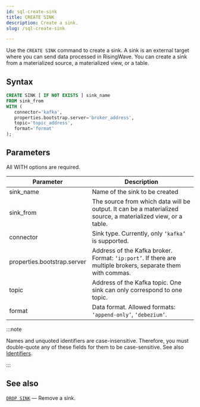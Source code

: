 ```yaml
---
id: sql-create-sink
title: CREATE SINK
description: Create a sink.
slug: /sql-create-sink

---
```

<head>
  <link rel="canonical" href="https://docs.risingwave.com/docs/current/sql-create-sink/" />
</head>

Use the `CREATE SINK` command to create a sink. A sink is an external target where you can send data processed in RisingWave. You can create a sink from a materialized source, a materialized view, or a table.


## Syntax

```sql
CREATE SINK [ IF NOT EXISTS ] sink_name 
FROM sink_from
WITH (
   connector='kafka',
   properties.bootstrap.server='broker_address',
   topic='topic_address',
   format='format'
);
```

## Parameters

All WITH options are required.

|Parameter | Description|
|---|---|
|sink_name| Name of the sink to be created|
|sink_from| The source from which data will be output. It can be a materialized source, a materialized view, or a table.|
|connector| Sink type. Currently, only `‘kafka’` is supported.|
|properties.bootstrap.server|Address of the Kafka broker. Format: `‘ip:port’`. If there are multiple brokers, separate them with commas. |
|topic|Address of the Kafka topic. One sink can only correspond to one topic.|
|format	| Data format. Allowed formats: `‘append-only’`, `‘debezium’`.|



:::note

Names and unquoted identifiers are case-insensitive. Therefore, you must double-quote any of these fields for them to be case-sensitive. See also [Identifiers](/sql/sql-identifiers.md).

:::

## See also

[`DROP SINK`](sql-drop-sink.md) — Remove a sink.
